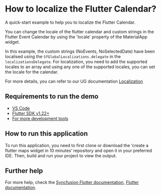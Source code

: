 # How to localize the Flutter Calendar?

A quick-start example to help you to localize the Flutter Calendar.

You can change the locale of the flutter calendar and custom strings in the Flutter Event Calendar by using the 'locale' property of the MaterialApp widget.

In this example, the custom strings (NoEvents, NoSelectedDate) have been localised using the `SfGlobalLocalizations.delegate` in the `localizationsDelegate`. For localization, you need to add the supported locales to an array and using any one of the supported locales, you can set the locale for the calendar.

For more details, you can refer to our UG documentation [Localization](https://help.syncfusion.com/flutter/calendar/localization)

## Requirements to run the demo
* [VS Code](https://code.visualstudio.com/download)
* [Flutter SDK v1.22+](https://flutter.dev/docs/development/tools/sdk/overview)
* [For more development tools](https://flutter.dev/docs/development/tools/devtools/overview)

## How to run this application
To run this application, you need to first clone or download the ‘create a flutter maps widget in 10 minutes’ repository and open it in your preferred IDE. Then, build and run your project to view the output.

## Further help
For more help, check the [Syncfusion Flutter documentation](https://help.syncfusion.com/flutter/introduction/overview),
 [Flutter documentation](https://flutter.dev/docs/get-started/install).
